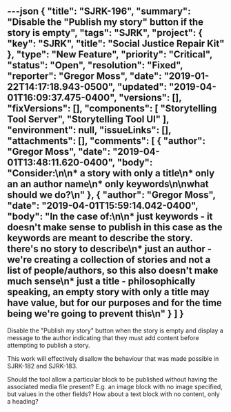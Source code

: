 ---json
{
  "title": "SJRK-196",
  "summary": "Disable the \"Publish my story\" button if the story is empty",
  "tags": "SJRK",
  "project": {
    "key": "SJRK",
    "title": "Social Justice Repair Kit"
  },
  "type": "New Feature",
  "priority": "Critical",
  "status": "Open",
  "resolution": "Fixed",
  "reporter": "Gregor Moss",
  "date": "2019-01-22T14:17:18.943-0500",
  "updated": "2019-04-01T16:09:37.475-0400",
  "versions": [],
  "fixVersions": [],
  "components": [
    "Storytelling Tool Server",
    "Storytelling Tool UI"
  ],
  "environment": null,
  "issueLinks": [],
  "attachments": [],
  "comments": [
    {
      "author": "Gregor Moss",
      "date": "2019-04-01T13:48:11.620-0400",
      "body": "Consider:\n\n* a story with only a title\n* only an an author name\n* only keywords\n\nwhat should we do?\n"
    },
    {
      "author": "Gregor Moss",
      "date": "2019-04-01T15:59:14.042-0400",
      "body": "In the case of:\n\n* just keywords - it doesn't make sense to publish in this case as the keywords are meant to describe the story. there's no story to describe\n* just an author - we're creating a collection of stories and not a list of people/authors, so this also doesn't make much sense\n* just a title - philosophically speaking, an empty story with only a title may have value, but for our purposes and for the time being we're going to prevent this\n"
    }
  ]
}
---
Disable the "Publish my story" button when the story is empty and display a message to the author indicating that they must add content before attempting to publish a story.

This work will effectively disallow the behaviour that was made possible in SJRK-182 and SJRK-183.

Should the tool allow a particular block to be published without having the associated media file present? E.g. an image block with no image specified, but values in the other fields? How about a text block with no content, only a heading?

        